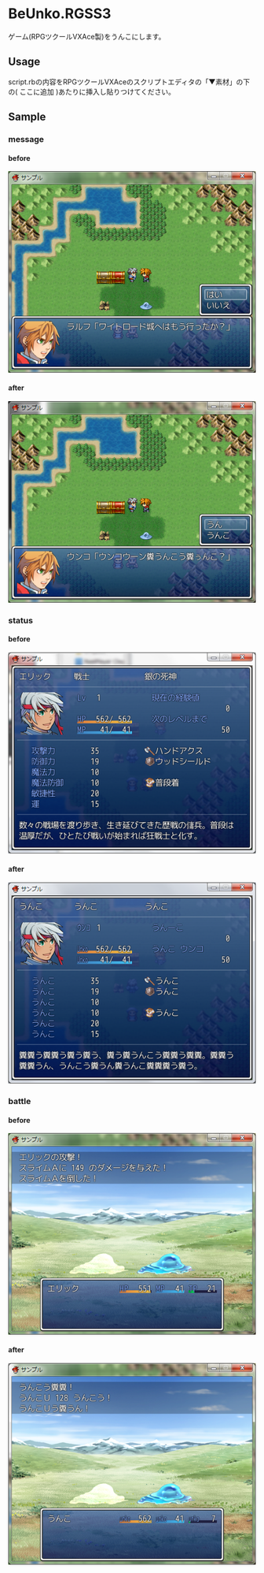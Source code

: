 # BeUnko.RGSS3
ゲーム(RPGツクールVXAce製)をうんこにします。

## Usage
script.rbの内容をRPGツクールVXAceのスクリプトエディタの「▼素材」の下の( ここに追加 )あたりに挿入し貼りつけてください。

## Sample
### message
#### before
![](sample/msg_before.png)
#### after
![](sample/msg_after.png)
### status
#### before
![](sample/status_before.png)
#### after
![](sample/status_after.png)
### battle
#### before
![](sample/battle_before.png)
#### after
![](sample/battle_after.png)